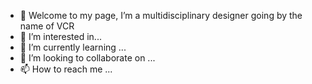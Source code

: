 - 👋 Welcome to my page, I’m a multidisciplinary designer going by the name of VCR
- 👀 I’m interested in...
- 🌱 I’m currently learning ...
- 💞️ I’m looking to collaborate on ...
- 📫 How to reach me ...

<!---
vcdrro/vcdrro is a ✨ special ✨ repository because its `README.md` (this file) appears on your GitHub profile.
You can click the Preview link to take a look at your changes.
--->
